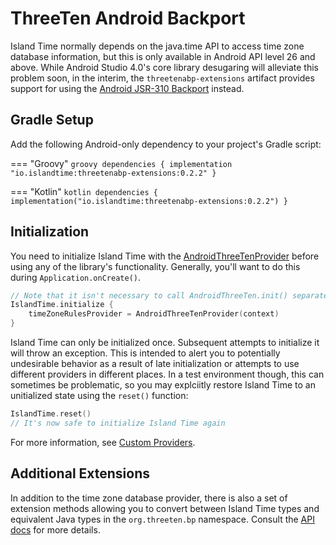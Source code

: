 # ThreeTen Android Backport

Island Time normally depends on the java.time API to access time zone database information, but this is only available in Android API level 26 and above. While Android Studio 4.0's core library desugaring will alleviate this problem soon, in the interim, the `threetenabp-extensions` artifact provides support for using the [Android JSR-310 Backport](https://github.com/JakeWharton/ThreeTenABP) instead.

## Gradle Setup

Add the following Android-only dependency to your project's Gradle script:

=== "Groovy"
    ```groovy
    dependencies {
        implementation "io.islandtime:threetenabp-extensions:0.2.2"
    }
    ```

=== "Kotlin"
    ```kotlin
    dependencies {
        implementation("io.islandtime:threetenabp-extensions:0.2.2")
    }
    ```

## Initialization

You need to initialize Island Time with the [AndroidThreeTenProvider](../api/threetenabp/io.islandtime.extensions.threetenabp/-android-three-ten-provider/index.md) before using any of the library's functionality. Generally, you'll want to do this during `Application.onCreate()`.

```kotlin
// Note that it isn't necessary to call AndroidThreeTen.init() separately
IslandTime.initialize {
    timeZoneRulesProvider = AndroidThreeTenProvider(context)
}
```

Island Time can only be initialized once. Subsequent attempts to initialize it will throw an exception. This is intended to alert you to potentially undesirable behavior as a result of late initialization or attempts to use different providers in different places. In a test environment though, this can sometimes be problematic, so you may explciitly restore Island Time to an unitialized state using the `reset()` function:

```kotlin
IslandTime.reset()
// It's now safe to initialize Island Time again
```

For more information, see [Custom Providers](../advanced/custom-providers.md).

## Additional Extensions

In addition to the time zone database provider, there is also a set of extension methods allowing you to convert between Island Time types and equivalent Java types in the `org.threeten.bp` namespace. Consult the [API docs](../api/threetenabp/io.islandtime.extensions.threetenabp/index.md) for more details.